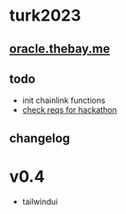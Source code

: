 # turk2023

## [oracle.thebay.me](https://oracle.thebay.me)

## todo

- init chainlink functions
- [check reqs for hackathon](https://github.com/SxT-Community/chainlink-hackathon)

## changelog

# v0.4

- tailwindui
